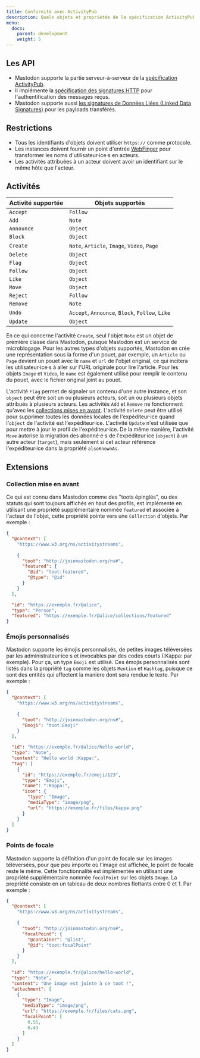 ```yaml
---
title: Conformité avec ActivityPub
description: Quels objets et propriétés de la spécification ActivityPub sont supportés par Mastodon
menu:
  docs:
    parent: development
    weight: 5
---
```


## Les API

- Mastodon supporte la partie serveur-à-serveur de la [spécification ActivityPub](https://www.w3.org/TR/activitypub/).
- Il implémente la [spécification des signatures HTTP](https://tools.ietf.org/html/draft-cavage-http-signatures-10) pour l'authentification des messages reçus.
- Mastodon supporte aussi [les signatures de Données Liées (Linked Data Signatures)](https://w3c-dvcg.github.io/ld-signatures/) pour les payloads transférés.

## Restrictions

- Tous les identifiants d'objets doivent utiliser `https://` comme protocole.
- Les instances doivent fournir un point d'entrée [WebFinger](https://tools.ietf.org/html/rfc7033) pour transformer les noms d'utilisateur·ice·s en acteurs.
- Les activités attribuées à un acteur doivent avoir un identifiant sur le même hôte que l'acteur.

## Activités

|Activité supportée|Objets supportés|
|------------------|-----------------|
|`Accept`|`Follow`|
|`Add`|`Note`|
|`Announce`|`Object`|
|`Block`|`Object`|
|`Create`|`Note`, `Article`, `Image`, `Video`, `Page`|
|`Delete`|`Object`|
|`Flag`|`Object`|
|`Follow`|`Object`|
|`Like`|`Object`|
|`Move`|`Object`|
|`Reject`|`Follow`|
|`Remove`|`Note`|
|`Undo`|`Accept`, `Announce`, `Block`, `Follow`, `Like`|
|`Update`|`Object`|

En ce qui concerne l'activité `Create`, seul l'objet `Note` est un objet de première classe dans Mastodon, puisque Mastodon est un service de microblogage. Pour les autres types d'objets supportés, Mastodon en crée une représentation sous la forme d'un pouet, par exemple, un `Article` ou `Page` devient un pouet avec le `name` et `url` de l'objet original, ce qui incitera les utilisateur·ice·s à aller sur l'URL originale pour lire l'article. Pour les objets `Image` et `Video`, le `name` est également utilisé pour remplir le contenu du pouet, avec le fichier original joint au pouet.

L'activité `Flag` permet de signaler un contenu d'une autre instance, et son `object` peut être soit un ou plusieurs acteurs, soit un ou plusieurs objets attribués à plusieurs acteurs. Les activités `Add` et `Remove` ne fonctionnent qu'avec les [collections mises en avant](#featured-collection). L'activité `Delete` peut être utilisé pour supprimer toutes les données locales de l'expéditeur·ice quand l'`object` de l'activité est l'expéditeur·ice. L'activité `Update` n'est utilisée que pour mettre à jour le profil de l'expéditeur·ice. De la même manière, l'activité `Move` autorise la migration des abonné·e·s de l'expéditeur·ice (`object`) à un autre acteur (`target`), mais seulement si cet acteur référence l'expéditeur·ice dans la propriété `alsoKnownAs`.

## Extensions
### Collection mise en avant

Ce qui est connu dans Mastodon comme des "toots épinglés", ou des statuts qui sont toujours affichés en haut des profils, est implémenté en utilisant une propriété supplémentaire nommée `featured` et associée à l'acteur de l'objet, cette propriété pointe vers une `Collection` d'objets. Par exemple :

```json
{
  "@context": [
    "https://www.w3.org/ns/activitystreams",
        
    {
      "toot": "http://joinmastodon.org/ns#",
      "featured": {
        "@id": "toot:featured",
        "@type": "@id"
      }
    }
  ],

  "id": "https://exemple.fr/@alice",
  "type": "Person",
  "featured": "https://exemple.fr/@alice/collections/featured"
}
```

### Émojis personnalisés

Mastodon supporte les émojis personnalisés, de petites images téléversées par les administrateur·ice·s et invocables par des codes courts (:Kappa: par exemple). Pour ça, un type `Emoji` est utilisé. Ces émojis personnalisés sont listés dans la propriété `tag` comme les objets `Mention` et `Hashtag`, puisque ce sont des entités qui affectent la manière dont sera rendue le texte. Par exemple :

```json
{
  "@context": [
    "https://www.w3.org/ns/activitystreams",
        
    {
      "toot": "http://joinmastodon.org/ns#",
      "Emoji": "toot:Emoji"
    }
  ],

  "id": "https://exemple.fr/@alice/hello-world",
  "type": "Note",
  "content": "Hello world :Kappa:",
  "tag": [
    {
      "id": "https://exemple.fr/emoji/123",
      "type": "Emoji",
      "name": ":Kappa:",
      "icon": {
        "type": "Image",
        "mediaType": "image/png",
        "url": "https://exemple.fr/files/kappa.png"
      }
    }
  ]
}
```

### Points de focale

Mastodon supporte la définition d'un point de focale sur les images téléversées, pour que peu importe où l'image est affichée, le point de focale reste le même. Cette fonctionnalité est implémentée en utilisant une propriété supplémentaire nommée `focalPoint` sur les objets `Image`. La propriété consiste en un tableau de deux nombres flottants entre 0 et 1. Par exemple :

```json
{
  "@context": [
    "https://www.w3.org/ns/activitystreams",
        
    {
      "toot": "http://joinmastodon.org/ns#",
      "focalPoint": {
        "@container": "@list",
        "@id": "toot:focalPoint"
      }
    }
  ],

  "id": "https://exemple.fr/@alice/hello-world",
  "type": "Note",
  "content": "Une image est jointe à ce toot !",
  "attachment": [
    {
      "type": "Image",
      "mediaType": "image/png",
      "url": "https://exemple.fr/files/cats.png",
      "focalPoint": [
        0.55,
        0.43
      ]
    }
  ]
}
```
